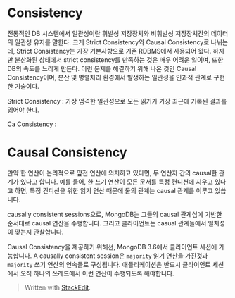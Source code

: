 # Consistency

전통적인 DB 시스템에서 일관성이란 휘발성 저장장치와 비휘발성 저장장치간의 데이터의 일관성 유지를 말한다. 크게 Strict Consistency와 Causal Consistency로 나뉘는데, Strict Consistency는 가장 기본사항으로 기존 RDBMS에서 사용되어 왔다. 하지만 분산화된 상태에서 strict consistency를 만족하는 것은 매우 어려운 일이며, 또한 DB의 속도를 느리게 만든다. 이런 문제를 해결하기 위해 나온 것인 Causal Consistency이며, 분산 및 병렬처리 환경에서 발생하는 일관성을 인과적 관계로  구현한 기술이다. 

Strict Consistency
: 가장 엄격한 일관성으로 모든 읽기가 가장 최근에 기록된 결과를 읽어야 한다.

Ca Consistency
: 

# Causal Consistency

만약 한 연산이 논리적으로 앞전 연산에 의지하고 있다면, 두 연산자 간의 causal한 관계가 있다고 합니다. 예를 들어, 한 쓰기 연산이 모든 문서를 특정 컨디션에 지우고 있다고 하면, 특정 컨디션을 위한 읽기 연산 때문에 둘의 관계는 causal 관계를 이루고 있씁니다.

causally consistent sessions으로, MongoDB는 그들의 causal 관계십에 기반한 순서대로 causal 연산을 수행합니다. 그리고 클라이언트는 casual 관계들에서 일치성이 맞는지 관찰합니다. 

Causal Consistency을 제공하기 위해선, MongoDB 3.6에서 클라이언트 세션에 가능합니다. A causally consistent session은 `majority` 읽기 연산을 가진것과  `majority` 쓰기 연산의 연속들로 구성됩니다.  애플리케이션은 반드시 클라이언트 세션에서 오직 하나의 쓰레드에서 이런 연산이 수행되도록 해야합니다.
 

> Written with [StackEdit](https://stackedit.io/).
<!--stackedit_data:
eyJoaXN0b3J5IjpbMTk0ODY3MDI2NSwtMTMxMzg0MzQ4MSwtOD
g2OTIwNzM1LC01MjAxNTYyNDksLTI5MjQ5NDQ5NywyMTM5MTY2
NjA0LC00NTE3Nzk5MDQsLTE5NTY4MjY1OTEsMTY5NzYzMjM0NS
wtMTc0MDczODQ0MF19
-->